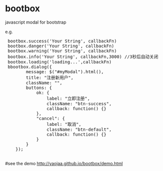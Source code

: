 # bootbox
javascript modal  for bootstrap

e.g. 
<pre>
 bootbox.success('Your String', callbackFn)
 bootbox.danger('Your String', callbackFn)
 bootbox.warning('Your String', callbackFn)
 bootbox.info('Your String', callbackFn,3000) //3秒后自动关闭
 bootbox.loading('loading...',callbackFn)
 bbootbox.dialog({
        message: $("#myModal").html(),
        title: "注册新用户",
        className: "",
        buttons: {
            ok: {
                label: "立即注册",
                className: "btn-success",
                callback: function() {}
            },
            "cancel": {
                label: "取消",
                className: "btn-default",
                callback: function() {}
            }
        }
    });
    
</pre>

#see the demo
http://yaojaa.github.io/bootbox/demo.html

